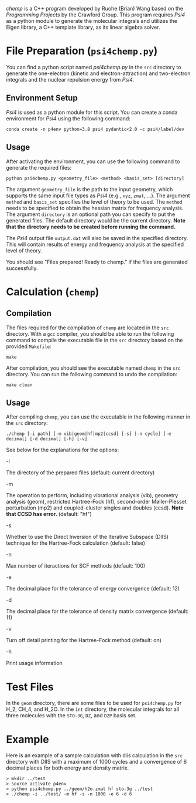 *chemp* is a C++ program developed by Ruohe (Brian) Wang based on the *Programming Projects* by the Crawford Group. This program requires *Psi4* as a python module to generate the molecular integrals and utilizes the Eigen library, a C++ template library, as its linear algebra solver.

# File Preparation (`psi4chemp.py`)
You can find a python script named *psi4chemp.py* in the `src` directory to generate the one-electron (kinetic and electron-attraction) and two-electron integrals and the nuclear repulsion energy from *Psi4*.

## Environment Setup
*Psi4* is used as a python module for this script. You can create a conda environment for *Psi4* using the following command:
```
conda create -n p4env python=3.8 psi4 pydantic<2.0 -c psi4/label/dev
```

## Usage
After activating the environment, you can use the following command to generate the required files:
```
python psi4chemp.py <geometry_file> <method> <basis_set> [directory]
```
The argument `geometry_file` is the path to the input geometry, which supports the same input file types as *Psi4* (e.g., `xyz`, `zmat`, ...). The argument `method` and `basis_set` specifies the level of theory to be used. The `method` needs to be specified to obtain the hessian matrix for frequency analysis. The argument `directory` is an optional path you can specify to put the generated files. The default directory would be the current directory. **Note that the directory needs to be created before running the command.**

The *Psi4* output file `output.dat` will also be saved in the specified directory. This will contain results of energy and frequency analysis at the specified level of theory. 

You should see "Files prepared! Ready to chemp." if the files are generated successfully.

# Calculation (`chemp`)
## Compilation
The files required for the compilation of `chemp` are located in the `src` directory. With a `gcc` compiler, you should be able to run the following command to compile the executable file in the `src` directory based on the provided `Makefile`:
```
make
```
After compilation, you should see the executable named `chemp` in the `src` directory. You can run the following command to undo the compilation:
```
make clean
```
## Usage
After compiling `chemp`, you can use the executable in the following manner in the `src` directory:
```
./chemp [-i path] [-m vib|geom|hf|mp2|ccsd] [-s] [-n cycle] [-e decimal] [-d decimal] [-h] [-v]
```
See below for the explanations for the options:


-i

The directory of the prepared files (default: current directory)


-m

The operation to perform, including vibrational analysis (vib), geometry analysis (geom), restricted Hartree-Fock (hf), second-order Møller-Plesset perturbation (mp2) and coupled-cluster singles and doubles (ccsd). **Note that CCSD has error.** (default: "hf")


-s

Whether to use the Direct Inversion of the Iterative Subspace (DIIS) technique for the Hartree-Fock calculation (default: false)


-n  

Max number of iteractions for SCF methods (default: 100)


-e

The decimal place for the tolerance of energy convergence (default: 12)


-d

The decimal place for the tolerance of density matrix convergence (default: 11)


-v

Turn off detail printing for the Hartree-Fock method (default: on)


-h   

Print usage information

# Test Files
In the `geom` directory, there are some files to be used for `psi4chemp.py` for H_2, CH_4, and H_2O. In the `int` directory, the molecular integrals for all three molecules with the `STO-3G`, `DZ`, and `DZP` basis set. 


# Example
Here is an example of a sample calculation with diis calculation in the `src` directory with DIIS with a maximum of 1000 cycles and a convergence of 6 decimal places for both energy and density matrix.
```
> mkdir ../test
> source activate p4env
> python psi4chemp.py ../geom/h2o.zmat hf sto-3g ../test
> ./chemp -i ../test/ -m hf -s -n 1000 -e 6 -d 6
```
